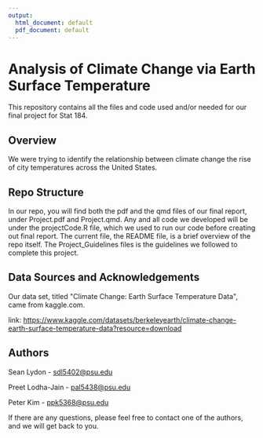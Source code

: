```yaml
---
output:
  html_document: default
  pdf_document: default
---
```

# Analysis of Climate Change via Earth Surface Temperature

This repository contains all the files and code used and/or needed for our final project for Stat 184.

## Overview

We were trying to identify the relationship between climate change the rise of city temperatures across the United States.

## Repo Structure

In our repo, you will find both the pdf and the qmd files of our final report, under Project.pdf and Project.qmd. Any and all code we developed will be under the projectCode.R file, which we used to run our code before creating out final report. The current file, the README file, is a brief overview of the repo itself. The Project_Guidelines files is the guidelines we followed to complete this project.

## Data Sources and Acknowledgements

Our data set, titled "Climate Change: Earth Surface Temperature Data", came from kaggle.com.

link: <https://www.kaggle.com/datasets/berkeleyearth/climate-change-earth-surface-temperature-data?resource=download>

## Authors

Sean Lydon - <sdl5402@psu.edu>

Preet Lodha-Jain - <pal5438@psu.edu>

Peter Kim - <ppk5368@psu.edu>

If there are any questions, please feel free to contact one of the authors, and we will get back to you.

